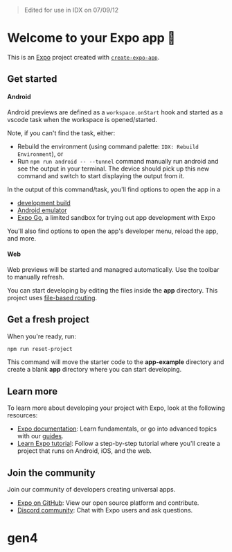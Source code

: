 > Edited for use in IDX on 07/09/12

# Welcome to your Expo app 👋

This is an [Expo](https://expo.dev) project created with [`create-expo-app`](https://www.npmjs.com/package/create-expo-app).

## Get started

#### Android

Android previews are defined as a `workspace.onStart` hook and started as a vscode task when the workspace is opened/started.

Note, if you can't find the task, either:
- Rebuild the environment (using command palette: `IDX: Rebuild Environment`), or
- Run `npm run android -- --tunnel` command manually run android and see the output in your terminal. The device should pick up this new command and switch to start displaying the output from it.

In the output of this command/task, you'll find options to open the app in a

- [development build](https://docs.expo.dev/develop/development-builds/introduction/)
- [Android emulator](https://docs.expo.dev/workflow/android-studio-emulator/)
- [Expo Go](https://expo.dev/go), a limited sandbox for trying out app development with Expo

You'll also find options to open the app's developer menu, reload the app, and more.

#### Web

Web previews will be started and managred automatically. Use the toolbar to manually refresh.

You can start developing by editing the files inside the **app** directory. This project uses [file-based routing](https://docs.expo.dev/router/introduction).

## Get a fresh project

When you're ready, run:

```bash
npm run reset-project
```

This command will move the starter code to the **app-example** directory and create a blank **app** directory where you can start developing.

## Learn more

To learn more about developing your project with Expo, look at the following resources:

- [Expo documentation](https://docs.expo.dev/): Learn fundamentals, or go into advanced topics with our [guides](https://docs.expo.dev/guides).
- [Learn Expo tutorial](https://docs.expo.dev/tutorial/introduction/): Follow a step-by-step tutorial where you'll create a project that runs on Android, iOS, and the web.

## Join the community

Join our community of developers creating universal apps.

- [Expo on GitHub](https://github.com/expo/expo): View our open source platform and contribute.
- [Discord community](https://chat.expo.dev): Chat with Expo users and ask questions.
# gen4
